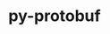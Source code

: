 ---
title: "py-protobuf"
layout: cache
categories: [package, v0.22.3]
meta: {"versions": ["3.13.0", "3.20.3", "4.21.9", "4.23.3", "4.24.3"], "compilers": ["apple-clang@=15.0.0", "gcc@=11.4.0", "gcc@=7.5.0", "gcc@=9.4.0", "oneapi@=2024.0.0"], "oss": ["ubuntu18.04", "ubuntu20.04", "ubuntu22.04", "ventura"], "platforms": ["darwin", "linux"], "targets": ["aarch64", "neoverse_v1", "neoverse_v2", "ppc64le", "x86_64_v3"], "stacks": ["e4s", "e4s-neoverse-v2", "e4s-neoverse_v1", "e4s-oneapi", "e4s-power", "ml-darwin-aarch64-mps", "ml-linux-x86_64-cpu", "ml-linux-x86_64-cuda", "radiuss", "root"], "num_specs": 21, "num_specs_by_stack": {"ml-darwin-aarch64-mps": 3, "root": 21, "radiuss": 1, "e4s-power": 1, "e4s-neoverse_v1": 3, "e4s-neoverse-v2": 3, "e4s": 3, "ml-linux-x86_64-cpu": 6, "ml-linux-x86_64-cuda": 6, "e4s-oneapi": 1}}
spec_details: [{"hash": "rpz3bdtmwpcou7dhihvgvfkt4p467ngs", "compiler": "apple-clang@=15.0.0", "versions": ["3.13.0"], "os": "ventura", "platform": "darwin", "target": "aarch64", "variants": ["build_system=python_pip", "~cpp"], "stacks": ["ml-darwin-aarch64-mps", "root"], "size": "-", "tarball": "https://binaries.spack.io/v0.22.3/build_cache/darwin-ventura-aarch64/apple-clang-15.0.0/py-protobuf-3.13.0/darwin-ventura-aarch64-apple-clang-15.0.0-py-protobuf-3.13.0-rpz3bdtmwpcou7dhihvgvfkt4p467ngs.spack"}, {"hash": "ffzt2oyay247lttzbqckx6qt6rb3bqvr", "compiler": "apple-clang@=15.0.0", "versions": ["4.21.9"], "os": "ventura", "platform": "darwin", "target": "aarch64", "variants": ["build_system=python_pip", "+cpp"], "stacks": ["ml-darwin-aarch64-mps", "root"], "size": "-", "tarball": "https://binaries.spack.io/v0.22.3/build_cache/darwin-ventura-aarch64/apple-clang-15.0.0/py-protobuf-4.21.9/darwin-ventura-aarch64-apple-clang-15.0.0-py-protobuf-4.21.9-ffzt2oyay247lttzbqckx6qt6rb3bqvr.spack"}, {"hash": "stxgoholv7thb2e7dacbskzqo6jk4ggr", "compiler": "apple-clang@=15.0.0", "versions": ["4.24.3"], "os": "ventura", "platform": "darwin", "target": "aarch64", "variants": ["build_system=python_pip"], "stacks": ["ml-darwin-aarch64-mps", "root"], "size": "-", "tarball": "https://binaries.spack.io/v0.22.3/build_cache/darwin-ventura-aarch64/apple-clang-15.0.0/py-protobuf-4.24.3/darwin-ventura-aarch64-apple-clang-15.0.0-py-protobuf-4.24.3-stxgoholv7thb2e7dacbskzqo6jk4ggr.spack"}, {"hash": "5hpw54rwvjvt6zcju2cyctdloaqgdzqp", "compiler": "gcc@=7.5.0", "versions": ["4.21.9"], "os": "ubuntu18.04", "platform": "linux", "target": "x86_64_v3", "variants": ["build_system=python_pip", "+cpp"], "stacks": ["radiuss", "root"], "size": "-", "tarball": "https://binaries.spack.io/v0.22.3/build_cache/linux-ubuntu18.04-x86_64_v3/gcc-7.5.0/py-protobuf-4.21.9/linux-ubuntu18.04-x86_64_v3-gcc-7.5.0-py-protobuf-4.21.9-5hpw54rwvjvt6zcju2cyctdloaqgdzqp.spack"}, {"hash": "ncqeoyzr6eiwxyyixs4x7h3s3tjfsnp5", "compiler": "gcc@=9.4.0", "versions": ["4.21.9"], "os": "ubuntu20.04", "platform": "linux", "target": "ppc64le", "variants": ["build_system=python_pip", "+cpp"], "stacks": ["e4s-power", "root"], "size": "-", "tarball": "https://binaries.spack.io/v0.22.3/build_cache/linux-ubuntu20.04-ppc64le/gcc-9.4.0/py-protobuf-4.21.9/linux-ubuntu20.04-ppc64le-gcc-9.4.0-py-protobuf-4.21.9-ncqeoyzr6eiwxyyixs4x7h3s3tjfsnp5.spack"}, {"hash": "xmonjgnxxskxtf7eaajraft6fhzppjmr", "compiler": "gcc@=11.4.0", "versions": ["4.21.9"], "os": "ubuntu22.04", "platform": "linux", "target": "neoverse_v1", "variants": ["build_system=python_pip", "+cpp"], "stacks": ["e4s-neoverse_v1", "root"], "size": "-", "tarball": "https://binaries.spack.io/v0.22.3/build_cache/linux-ubuntu22.04-neoverse_v1/gcc-11.4.0/py-protobuf-4.21.9/linux-ubuntu22.04-neoverse_v1-gcc-11.4.0-py-protobuf-4.21.9-xmonjgnxxskxtf7eaajraft6fhzppjmr.spack"}, {"hash": "gequl5mu2w3t5ulprr2udz5hvr2j3s7o", "compiler": "gcc@=11.4.0", "versions": ["3.13.0"], "os": "ubuntu22.04", "platform": "linux", "target": "neoverse_v1", "variants": ["build_system=python_pip", "~cpp"], "stacks": ["e4s-neoverse_v1", "root"], "size": "-", "tarball": "https://binaries.spack.io/v0.22.3/build_cache/linux-ubuntu22.04-neoverse_v1/gcc-11.4.0/py-protobuf-3.13.0/linux-ubuntu22.04-neoverse_v1-gcc-11.4.0-py-protobuf-3.13.0-gequl5mu2w3t5ulprr2udz5hvr2j3s7o.spack"}, {"hash": "57rllgjt4hmxstlklmagsbv66me2lmen", "compiler": "gcc@=11.4.0", "versions": ["4.24.3"], "os": "ubuntu22.04", "platform": "linux", "target": "neoverse_v1", "variants": ["build_system=python_pip"], "stacks": ["e4s-neoverse_v1", "root"], "size": "-", "tarball": "https://binaries.spack.io/v0.22.3/build_cache/linux-ubuntu22.04-neoverse_v1/gcc-11.4.0/py-protobuf-4.24.3/linux-ubuntu22.04-neoverse_v1-gcc-11.4.0-py-protobuf-4.24.3-57rllgjt4hmxstlklmagsbv66me2lmen.spack"}, {"hash": "7f7pnjxmn4mj2dkcydgusgi53kpccu2h", "compiler": "gcc@=11.4.0", "versions": ["4.21.9"], "os": "ubuntu22.04", "platform": "linux", "target": "neoverse_v2", "variants": ["build_system=python_pip", "+cpp"], "stacks": ["e4s-neoverse-v2", "root"], "size": "-", "tarball": "https://binaries.spack.io/v0.22.3/build_cache/linux-ubuntu22.04-neoverse_v2/gcc-11.4.0/py-protobuf-4.21.9/linux-ubuntu22.04-neoverse_v2-gcc-11.4.0-py-protobuf-4.21.9-7f7pnjxmn4mj2dkcydgusgi53kpccu2h.spack"}, {"hash": "fki5pu3aav2fggshipwgayhnnsa5b2no", "compiler": "gcc@=11.4.0", "versions": ["3.13.0"], "os": "ubuntu22.04", "platform": "linux", "target": "neoverse_v2", "variants": ["build_system=python_pip", "~cpp"], "stacks": ["e4s-neoverse-v2", "root"], "size": "-", "tarball": "https://binaries.spack.io/v0.22.3/build_cache/linux-ubuntu22.04-neoverse_v2/gcc-11.4.0/py-protobuf-3.13.0/linux-ubuntu22.04-neoverse_v2-gcc-11.4.0-py-protobuf-3.13.0-fki5pu3aav2fggshipwgayhnnsa5b2no.spack"}, {"hash": "s47gzw335rbhhe3qkisnahxvemawm2bx", "compiler": "gcc@=11.4.0", "versions": ["4.24.3"], "os": "ubuntu22.04", "platform": "linux", "target": "neoverse_v2", "variants": ["build_system=python_pip"], "stacks": ["e4s-neoverse-v2", "root"], "size": "-", "tarball": "https://binaries.spack.io/v0.22.3/build_cache/linux-ubuntu22.04-neoverse_v2/gcc-11.4.0/py-protobuf-4.24.3/linux-ubuntu22.04-neoverse_v2-gcc-11.4.0-py-protobuf-4.24.3-s47gzw335rbhhe3qkisnahxvemawm2bx.spack"}, {"hash": "wtq7nfi5ffrc7qqzc5qbcjgn2433qdrq", "compiler": "gcc@=11.4.0", "versions": ["4.21.9"], "os": "ubuntu22.04", "platform": "linux", "target": "x86_64_v3", "variants": ["build_system=python_pip", "+cpp"], "stacks": ["e4s", "root"], "size": "-", "tarball": "https://binaries.spack.io/v0.22.3/build_cache/linux-ubuntu22.04-x86_64_v3/gcc-11.4.0/py-protobuf-4.21.9/linux-ubuntu22.04-x86_64_v3-gcc-11.4.0-py-protobuf-4.21.9-wtq7nfi5ffrc7qqzc5qbcjgn2433qdrq.spack"}, {"hash": "zioeqamlyxyujqfke7ubo4kqqkjvdjfi", "compiler": "gcc@=11.4.0", "versions": ["3.13.0"], "os": "ubuntu22.04", "platform": "linux", "target": "x86_64_v3", "variants": ["build_system=python_pip", "~cpp"], "stacks": ["ml-linux-x86_64-cpu", "root", "ml-linux-x86_64-cuda"], "size": "-", "tarball": "https://binaries.spack.io/v0.22.3/build_cache/linux-ubuntu22.04-x86_64_v3/gcc-11.4.0/py-protobuf-3.13.0/linux-ubuntu22.04-x86_64_v3-gcc-11.4.0-py-protobuf-3.13.0-zioeqamlyxyujqfke7ubo4kqqkjvdjfi.spack"}, {"hash": "ouojjolys32lpuml7rrobungtnioaljt", "compiler": "gcc@=11.4.0", "versions": ["3.20.3"], "os": "ubuntu22.04", "platform": "linux", "target": "x86_64_v3", "variants": ["build_system=python_pip", "~cpp"], "stacks": ["ml-linux-x86_64-cpu", "root", "ml-linux-x86_64-cuda"], "size": "-", "tarball": "https://binaries.spack.io/v0.22.3/build_cache/linux-ubuntu22.04-x86_64_v3/gcc-11.4.0/py-protobuf-3.20.3/linux-ubuntu22.04-x86_64_v3-gcc-11.4.0-py-protobuf-3.20.3-ouojjolys32lpuml7rrobungtnioaljt.spack"}, {"hash": "ie45acc5l2vo2uwi3hznna6wptzvfzdp", "compiler": "gcc@=11.4.0", "versions": ["3.13.0"], "os": "ubuntu22.04", "platform": "linux", "target": "x86_64_v3", "variants": ["build_system=python_pip", "~cpp"], "stacks": ["e4s", "root"], "size": "-", "tarball": "https://binaries.spack.io/v0.22.3/build_cache/linux-ubuntu22.04-x86_64_v3/gcc-11.4.0/py-protobuf-3.13.0/linux-ubuntu22.04-x86_64_v3-gcc-11.4.0-py-protobuf-3.13.0-ie45acc5l2vo2uwi3hznna6wptzvfzdp.spack"}, {"hash": "4lbsncn43xtriggebqztvqqttyopwt5n", "compiler": "gcc@=11.4.0", "versions": ["4.21.9"], "os": "ubuntu22.04", "platform": "linux", "target": "x86_64_v3", "variants": ["build_system=python_pip", "+cpp"], "stacks": ["ml-linux-x86_64-cpu", "root", "ml-linux-x86_64-cuda"], "size": "-", "tarball": "https://binaries.spack.io/v0.22.3/build_cache/linux-ubuntu22.04-x86_64_v3/gcc-11.4.0/py-protobuf-4.21.9/linux-ubuntu22.04-x86_64_v3-gcc-11.4.0-py-protobuf-4.21.9-4lbsncn43xtriggebqztvqqttyopwt5n.spack"}, {"hash": "a3emrmp6un2uo3lxrgdcane4x2ogvaqq", "compiler": "gcc@=11.4.0", "versions": ["4.24.3"], "os": "ubuntu22.04", "platform": "linux", "target": "x86_64_v3", "variants": ["build_system=python_pip"], "stacks": ["ml-linux-x86_64-cpu", "root", "ml-linux-x86_64-cuda"], "size": "-", "tarball": "https://binaries.spack.io/v0.22.3/build_cache/linux-ubuntu22.04-x86_64_v3/gcc-11.4.0/py-protobuf-4.24.3/linux-ubuntu22.04-x86_64_v3-gcc-11.4.0-py-protobuf-4.24.3-a3emrmp6un2uo3lxrgdcane4x2ogvaqq.spack"}, {"hash": "ae4shpt3sej4tyzdukcu2lv6hwohiegm", "compiler": "gcc@=11.4.0", "versions": ["4.23.3"], "os": "ubuntu22.04", "platform": "linux", "target": "x86_64_v3", "variants": ["build_system=python_pip"], "stacks": ["ml-linux-x86_64-cpu", "root", "ml-linux-x86_64-cuda"], "size": "-", "tarball": "https://binaries.spack.io/v0.22.3/build_cache/linux-ubuntu22.04-x86_64_v3/gcc-11.4.0/py-protobuf-4.23.3/linux-ubuntu22.04-x86_64_v3-gcc-11.4.0-py-protobuf-4.23.3-ae4shpt3sej4tyzdukcu2lv6hwohiegm.spack"}, {"hash": "eius3oe47vawwrfdsv4i4dicowae4vrr", "compiler": "gcc@=11.4.0", "versions": ["4.24.3"], "os": "ubuntu22.04", "platform": "linux", "target": "x86_64_v3", "variants": ["build_system=python_pip"], "stacks": ["ml-linux-x86_64-cpu", "root", "ml-linux-x86_64-cuda"], "size": "-", "tarball": "https://binaries.spack.io/v0.22.3/build_cache/linux-ubuntu22.04-x86_64_v3/gcc-11.4.0/py-protobuf-4.24.3/linux-ubuntu22.04-x86_64_v3-gcc-11.4.0-py-protobuf-4.24.3-eius3oe47vawwrfdsv4i4dicowae4vrr.spack"}, {"hash": "a2zylhschqujwsomhdn37tjzj35qusyj", "compiler": "gcc@=11.4.0", "versions": ["4.24.3"], "os": "ubuntu22.04", "platform": "linux", "target": "x86_64_v3", "variants": ["build_system=python_pip"], "stacks": ["e4s", "root"], "size": "-", "tarball": "https://binaries.spack.io/v0.22.3/build_cache/linux-ubuntu22.04-x86_64_v3/gcc-11.4.0/py-protobuf-4.24.3/linux-ubuntu22.04-x86_64_v3-gcc-11.4.0-py-protobuf-4.24.3-a2zylhschqujwsomhdn37tjzj35qusyj.spack"}, {"hash": "ja54nxjkudciqpfd627trwx7yzyxsrzq", "compiler": "oneapi@=2024.0.0", "versions": ["4.21.9"], "os": "ubuntu22.04", "platform": "linux", "target": "x86_64_v3", "variants": ["build_system=python_pip", "+cpp"], "stacks": ["root", "e4s-oneapi"], "size": "-", "tarball": "https://binaries.spack.io/v0.22.3/build_cache/linux-ubuntu22.04-x86_64_v3/oneapi-2024.0.0/py-protobuf-4.21.9/linux-ubuntu22.04-x86_64_v3-oneapi-2024.0.0-py-protobuf-4.21.9-ja54nxjkudciqpfd627trwx7yzyxsrzq.spack"}]
---
